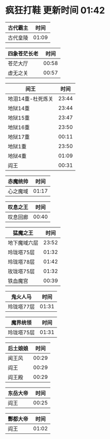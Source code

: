 # 疯狂打鞋 更新时间 01:42

| 古代霸主   | 时间    |
|--------|-------|
| 古代皇陵 | 01:09 |

| 四象苍茫长老   | 时间    |
|--------|-------|
| 苍茫大厅 | 00:58 |
| 虚无之关 | 00:57 |

| 间王   | 时间    |
|--------|-------|
| 地泪14重-杜死炼关 | 23:44 |
| 地狱14重 | 23:44 |
| 地狱15重 | 23:47 |
| 地狱16重 | 23:50 |
| 地狱17重 | 00:11 |
| 地狱1重 | 23:50 |
| 地狱4重 | 01:09 |
| 阎王 | 00:31 |

| 赤魔统帅   | 时间    |
|--------|-------|
| 心之魔域 | 01:17 |

| 叹息之王   | 时间    |
|--------|-------|
| 叹息回廊 | 00:40 |

| 猛魔之王   | 时间    |
|--------|-------|
| 地下魔域六层 | 23:52 |
| 玲珑塔75层 | 01:32 |
| 玲珑塔78层 | 01:42 |
| 玫珑塔75层 | 01:32 |
| 铁血魔宫 | 00:39 |

| 鬼火人马   | 时间    |
|--------|-------|
| 玲珑塔77层 | 01:31 |

| 魔界统领   | 时间    |
|--------|-------|
| 玲珑塔75层 | 01:31 |

| 后土娘娘   | 时间    |
|--------|-------|
| 闻王风 | 00:29 |
| 阎王 | 00:29 |
| 阎王殿 | 00:29 |

| 东岳大帝   | 时间    |
|--------|-------|
| 阎王 | 00:25 |

| 酆都大帝   | 时间    |
|--------|-------|
| 阎王 | 01:02 |